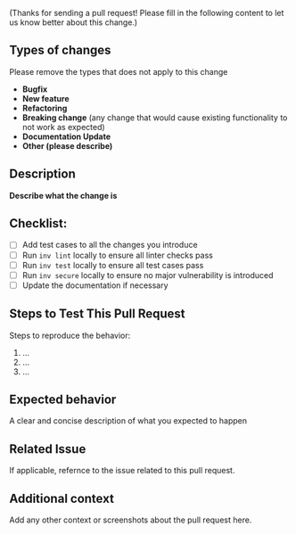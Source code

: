 (Thanks for sending a pull request! Please fill in the following content to let us know better about this change.)

## Types of changes
Please remove the types that does not apply to this change

- **Bugfix**
- **New feature**
- **Refactoring**
- **Breaking change** (any change that would cause existing functionality to not work as expected)
- **Documentation Update**
- **Other (please describe)**

## Description
**Describe what the change is**

## Checklist:
- [ ] Add test cases to all the changes you introduce
- [ ] Run `inv lint` locally to ensure all linter checks pass
- [ ] Run `inv test` locally to ensure all test cases pass
- [ ] Run `inv secure` locally to ensure no major vulnerability is introduced
- [ ] Update the documentation if necessary

## Steps to Test This Pull Request
Steps to reproduce the behavior:
1. ...
2. ...
3. ...

## Expected behavior
A clear and concise description of what you expected to happen

## Related Issue
If applicable, refernce to the issue related to this pull request.

## Additional context
Add any other context or screenshots about the pull request here.
